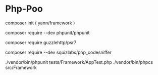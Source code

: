 # Php-Poo

composer init ( yann/framework )

composer require --dev phpunit/phpunit

composer require guzzlehttp/psr7

composer require --dev squizlabs/php_codesniffer


./vendor/bin/phpunit tests/Framework/AppTest.php
./vendor/bin/phpcs src/Framework

